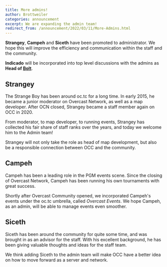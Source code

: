```yaml
---
title: More admins!
author: Brottweiler
categories: announcement
excerpt: We are expanding the admin team!
redirect_from: /announcement/2022/03/11/More-Admins.html
---
```


**Strangey**, **Campeh** and **Siceth** have been promoted to administrator. We hope this will improve the efficiency and communication within the staff and the community.

**Indicado** will be incorporated into top level discussions with the admins as **Head of [Bolt](https://bolt.rip)**.

## Strangey

The Strange Boy has been around oc.tc for a long time. In early 2015, he became a junior moderator on Overcast Network, as well as a map developer. After OCN closed, Strangey became a staff member again on OCC in 2020.

From moderator, to map developer, to running events, Strangey has collected his fair share of staff ranks over the years, and today we welcome him to the Admin team!

Strangey will not only take the role as head of map development, but also be a responsible connection between OCC and the community.

## Campeh

Campeh has been a leading role in the PGM events scene. Since the closing of Overcast Network, Campeh has been running his own tournaments with great success.

Shortly after Overcast Community opened, we incorporated Campeh's events under the oc.tc umbrella, called *Overcast Events*. We hope Campeh, as an admin, will be able to manage events even smoother.

## Siceth

Siceth has been around the community for quite some time, and was brought in as an advisor for the staff. With his excellent background, he has been giving valuable thoughts and ideas for the staff team.

We think adding Siceth to the admin team will make OCC have a better idea on how to move forward as a server and network.
